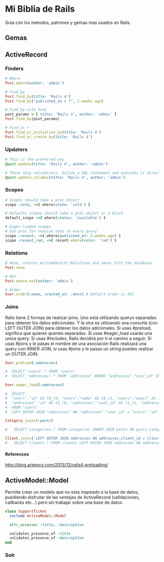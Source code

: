 Mi Biblia de Rails
==================

Guia con los metodos, patrones y gemas mas usados en Rails.

## Gemas

## ActiveRecord

### Finders

```ruby
# Where
Post.where(author: 'admin')

# Find_by
Post.find_by(title: 'Rails 4')
Post.find_by("published_on < ?", 2.weeks.ago)

# Find_by with hash
post_params = { title: 'Rails 4', author: 'admin' }
Post.find_by(post_params)

# Find_or_*
Post.find_or_initialize_by(title: 'Rails 4')
Post.find_or_create_by(title: 'Rails 4')￼
```

### Updaters

```ruby
# This is the preferred way
@post.update(title: 'Rails 4', author: 'admin')

# These skip validations, builds a SQL statement and executes it directly in the database
@post.update_columns(title: 'Rails 4', author: 'admin')
```

### Scopes

```ruby
# Scopes should take a proc object
scope :sold, ->{ where(state: 'sold') }

# Defaults scopes should take a proc object or a block
default_scope ->{ where(status: 'available') }

# Eager-loaded scopes
# Use proc for resolve date in every query
scope :recent, ->{ where(published_at: 2.weeks.ago) }
scope :recent_red, ->{ recent.where(color: 'red') }
```

### Relations

```ruby
# None, returns ActiveRecord::Relationn and never hits the database
Post.none

# Not
Post.where.not(author: 'admin')

# Order
User.order(:name, created_at: :desc) # Default order is ASC
```

### Joins

Rails tiene 2 formas de realizar joins. Uno está utilizando querys separadas para obtener los datos adicionales. Y la otra es utilizando una consulta (con LEFT OUTER JOIN) para obtener los datos adicionales.
Si usas #preload, significa que quieres queries separadas.
Si usas #eager_load usarás una unica query.
Si usas #includes, Rails decidirá por ti el camino a seguir.
Si usas #joins y le pasas el nombre de una asociación Rails realizará una query con INNER JOIN, si usas #joins y le pasas un string puedes realizar un OUTER JOIN.

```ruby
User.preload(:addresses)

#  SELECT "users".* FROM "users" 
#  SELECT "addresses".* FROM "addresses" WHERE "addresses"."user_id" IN (1, 2)

User.eager_load(:addresses)

#  SELECT
#  "users"."id" AS t0_r0, "users"."name" AS t0_r1, "users"."email" AS t0_r2, "users"."created_at" AS t0_r3, "users"."updated_at" AS t0_r4, 
#  "addresses"."id" AS t1_r0, "addresses"."user_id" AS t1_r1, "addresses"."country" AS t1_r2, "addresses"."street" AS t1_r3, "addresses"."postal_code" AS t1_r4, "addresses"."city" AS t1_r5, "addresses"."created_at" AS t1_r6, "addresses"."updated_at" AS t1_r7 
#  FROM "users" 
#  LEFT OUTER JOIN "addresses" ON "addresses"."user_id" = "users"."id"

Category.joins(:posts)

#   SELECT categories.* FROM categories INNER JOIN posts ON posts.category_id = categories.id

Client.joins('LEFT OUTER JOIN addresses ON addresses.client_id = clients.id')
#   SELECT clients.* FROM clients LEFT OUTER JOIN addresses ON addresses.client_id = clients.id

```

#### References
http://blog.arkency.com/2013/12/rails4-preloading/


## ActiveModel::Model

Permite crear un modelo que no esta mapeado a la base de datos, puediendo disfrutar de las ventajas de ActiveRecord (validaciones, callbacks etc...) pero sin 
trabajar sobre una base de datos

```ruby
class SupportTicket
  include ActiveModel::Model

  attr_accessor :title, :description

  validates_presence_of :title
  validates_presence_of :description
end
```

### Solr
